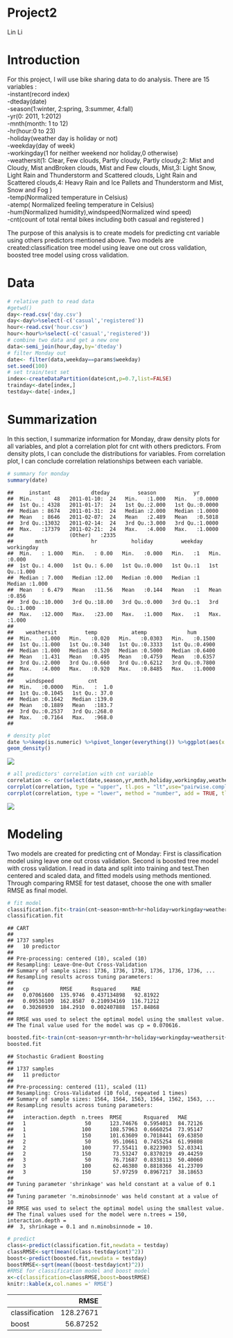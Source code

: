 Project2
================
Lin Li

# Introduction

For this project, I will use bike sharing data to do analysis. There are
15 variables :  
\-instant(record index)  
\-dteday(date)  
\-season(1:winter, 2:spring, 3:summer, 4:fall)  
\-yr(0: 2011, 1:2012)  
\-mnth(month: 1 to 12)  
\-hr(hour:0 to 23)  
\-holiday(weather day is holiday or not)  
\-weekday(day of week)  
\-workingday(1 for neither weekend nor holiday,0 otherwise)  
\-weathersit(1: Clear, Few clouds, Partly cloudy, Partly cloudy,2: Mist
and Cloudy, Mist andBroken clouds, Mist and Few clouds, Mist,3: Light
Snow, Light Rain and Thunderstorm and Scattered clouds, Light Rain and
Scattered clouds,4: Heavy Rain and Ice Pallets and Thunderstorm and
Mist, Snow and Fog )  
\-temp(Normalized temperature in Celsius)  
\-atemp( Normalized feeling temperature in Celsius)  
\-hum(Normalized humidity),windspeed(Normalized wind speed)  
\-cnt(count of total rental bikes including both casual and registered )

The purpose of this analysis is to create models for predicting cnt
variable using others predictors mentioned above. Two models are
created:classification tree model using leave one out cross validation,
boosted tree model using cross validation.

# Data

``` r
# relative path to read data
#getwd()
day<-read.csv('day.csv')
day<-day%>%select(-c('casual','registered'))
hour<-read.csv('hour.csv')
hour<-hour%>%select(-c('casual','registered'))
# combine two data and get a new one
data<-semi_join(hour,day,by='dteday')
# filter Monday out
date<- filter(data,weekday==params$weekday)
set.seed(100)
# set train/test set
index<-createDataPartition(date$cnt,p=0.7,list=FALSE)
trainday<-date[index,]
testday<-date[-index,]
```

# Summarization

In this section, I summarize information for Monday, draw density plots
for all variables, and plot a correlation plot for cnt with others
predictors. From density plots, I can conclude the distributions for
variables. From correlation plot, I can conclude correlation
relationships between each variable.

``` r
# summary for monday
summary(date)
```

    ##     instant             dteday         season            yr        
    ##  Min.   :   48   2011-01-10:  24   Min.   :1.000   Min.   :0.0000  
    ##  1st Qu.: 4328   2011-01-17:  24   1st Qu.:2.000   1st Qu.:0.0000  
    ##  Median : 8674   2011-01-31:  24   Median :2.000   Median :1.0000  
    ##  Mean   : 8646   2011-02-07:  24   Mean   :2.489   Mean   :0.5018  
    ##  3rd Qu.:13032   2011-02-14:  24   3rd Qu.:3.000   3rd Qu.:1.0000  
    ##  Max.   :17379   2011-02-21:  24   Max.   :4.000   Max.   :1.0000  
    ##                  (Other)   :2335                                   
    ##       mnth              hr           holiday         weekday    workingday   
    ##  Min.   : 1.000   Min.   : 0.00   Min.   :0.000   Min.   :1   Min.   :0.000  
    ##  1st Qu.: 4.000   1st Qu.: 6.00   1st Qu.:0.000   1st Qu.:1   1st Qu.:1.000  
    ##  Median : 7.000   Median :12.00   Median :0.000   Median :1   Median :1.000  
    ##  Mean   : 6.479   Mean   :11.56   Mean   :0.144   Mean   :1   Mean   :0.856  
    ##  3rd Qu.:10.000   3rd Qu.:18.00   3rd Qu.:0.000   3rd Qu.:1   3rd Qu.:1.000  
    ##  Max.   :12.000   Max.   :23.00   Max.   :1.000   Max.   :1   Max.   :1.000  
    ##                                                                              
    ##    weathersit         temp           atemp             hum        
    ##  Min.   :1.000   Min.   :0.020   Min.   :0.0303   Min.   :0.1500  
    ##  1st Qu.:1.000   1st Qu.:0.340   1st Qu.:0.3333   1st Qu.:0.4900  
    ##  Median :1.000   Median :0.520   Median :0.5000   Median :0.6400  
    ##  Mean   :1.431   Mean   :0.495   Mean   :0.4759   Mean   :0.6357  
    ##  3rd Qu.:2.000   3rd Qu.:0.660   3rd Qu.:0.6212   3rd Qu.:0.7800  
    ##  Max.   :4.000   Max.   :0.920   Max.   :0.8485   Max.   :1.0000  
    ##                                                                   
    ##    windspeed           cnt       
    ##  Min.   :0.0000   Min.   :  1.0  
    ##  1st Qu.:0.1045   1st Qu.: 37.0  
    ##  Median :0.1642   Median :139.0  
    ##  Mean   :0.1889   Mean   :183.7  
    ##  3rd Qu.:0.2537   3rd Qu.:268.0  
    ##  Max.   :0.7164   Max.   :968.0  
    ## 

``` r
# density plot
date %>%keep(is.numeric) %>%pivot_longer(everything()) %>%ggplot(aes(x = value)) +facet_wrap(~ name, scales = "free")+
geom_density()
```

![](Project2_files/figure-gfm/unnamed-chunk-3-1.png)<!-- -->

``` r
# all predictors' correlation with cnt variable
correlation <- cor(select(date,season,yr,mnth,holiday,workingday,weathersit,temp,atemp,hum,windspeed,cnt))
corrplot(correlation, type = "upper", tl.pos = "lt",use="pairwise.complete.obs")
corrplot(correlation, type = "lower", method = "number", add = TRUE, tl.pos = "n",use="pairwise.complete.obs")
```

![](Project2_files/figure-gfm/unnamed-chunk-3-2.png)<!-- -->

# Modeling

Two models are created for predicting cnt of Monday: First is
classification model using leave one out cross validation. Second is
boosted tree model with cross validation. I read in data and split into
training and test.Then centered and scaled data, and fitted models using
methods mentioned.  
Through comparing RMSE for test dataset, choose the one with smaller
RMSE as final model.

``` r
# fit model 
classification.fit<-train(cnt~season+mnth+hr+holiday+workingday+weathersit+temp+atemp+hum+windspeed,trainday,method='rpart',preProcess = c('center','scale'),trControl=trainControl(method='LOOCV'))
classification.fit
```

    ## CART 
    ## 
    ## 1737 samples
    ##   10 predictor
    ## 
    ## Pre-processing: centered (10), scaled (10) 
    ## Resampling: Leave-One-Out Cross-Validation 
    ## Summary of sample sizes: 1736, 1736, 1736, 1736, 1736, 1736, ... 
    ## Resampling results across tuning parameters:
    ## 
    ##   cp          RMSE      Rsquared     MAE      
    ##   0.07061600  135.9746  0.437134898   92.81922
    ##   0.09536109  162.8587  0.210934169  116.71212
    ##   0.30268930  184.2910  0.002407888  157.84868
    ## 
    ## RMSE was used to select the optimal model using the smallest value.
    ## The final value used for the model was cp = 0.070616.

``` r
boosted.fit<-train(cnt~season+yr+mnth+hr+holiday+workingday+weathersit+temp+atemp+hum+windspeed,trainday,method='gbm',preProcess = c('center','scale'),trControl=trainControl(method='repeatedcv'), verbose = FALSE)
boosted.fit
```

    ## Stochastic Gradient Boosting 
    ## 
    ## 1737 samples
    ##   11 predictor
    ## 
    ## Pre-processing: centered (11), scaled (11) 
    ## Resampling: Cross-Validated (10 fold, repeated 1 times) 
    ## Summary of sample sizes: 1564, 1564, 1563, 1564, 1562, 1563, ... 
    ## Resampling results across tuning parameters:
    ## 
    ##   interaction.depth  n.trees  RMSE       Rsquared   MAE     
    ##   1                   50      123.74676  0.5954013  84.72126
    ##   1                  100      108.57963  0.6660254  73.95147
    ##   1                  150      101.63609  0.7018441  69.63850
    ##   2                   50       95.10661  0.7455254  61.99808
    ##   2                  100       77.55411  0.8223903  52.03341
    ##   2                  150       73.53247  0.8370219  49.44259
    ##   3                   50       76.71687  0.8338113  50.40060
    ##   3                  100       62.46380  0.8818366  41.23709
    ##   3                  150       57.97259  0.8967217  38.18653
    ## 
    ## Tuning parameter 'shrinkage' was held constant at a value of 0.1
    ## 
    ## Tuning parameter 'n.minobsinnode' was held constant at a value of 10
    ## RMSE was used to select the optimal model using the smallest value.
    ## The final values used for the model were n.trees = 150, interaction.depth =
    ##  3, shrinkage = 0.1 and n.minobsinnode = 10.

``` r
# predict
class<-predict(classification.fit,newdata = testday)
classRMSE<-sqrt(mean((class-testday$cnt)^2))
boost<-predict(boosted.fit,newdata = testday)
boostRMSE<-sqrt(mean((boost-testday$cnt)^2))
#RMSE for classification model and boost model
x<-c(classification=classRMSE,boost=boostRMSE)
knitr::kable(x,col.names =' RMSE')
```

|                |      RMSE |
| :------------- | --------: |
| classification | 128.27671 |
| boost          |  56.87252 |
